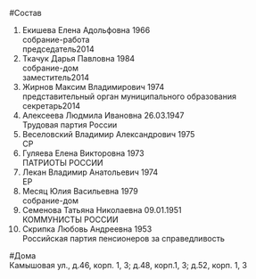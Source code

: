 #Состав  
1. Екишева Елена Адольфовна 1966  
    собрание-работа  
    председатель2014  
2. Ткачук Дарья Павловна 1984  
    собрание-дом  
    заместитель2014  
3. Жирнов Максим Владимирович 1974  
    представительный орган муниципального образования  
    секретарь2014  
4. Алексеева Людмила Ивановна 26.03.1947  
    Трудовая партия России  
5. Веселовский Владимир Александрович 1975  
    СР  
6. Гуляева Елена Викторовна 1973  
    ПАТРИОТЫ РОССИИ  
7. Лекан Владимир Анатольевич 1974  
    ЕР  
8. Месяц Юлия Васильевна 1979  
    собрание-дом  
9. Семенова Татьяна Николаевна 09.01.1951  
    КОММУНИСТЫ РОССИИ  
10. Скрипка Любовь Андреевна 1953  
    Российская партия пенсионеров за справедливость  
  
#Дома  
Камышовая ул., д.46, корп. 1, 3; д.48, корп.1, 3; д.52, корп. 1, 3  
  
